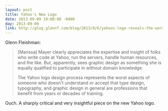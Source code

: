 ```yaml
---
layout: post
title: Yahoo's New Logo
date: 2013-09-09 19:00:00 -0400
day: 2013-09-09
link: http://glog.glennf.com/blog/2013/9/6/yahoos-logo-reveals-the-worst-aspects-of-engineering-mindset
---
```

Glenn Fleishman:
>[Marissa] Mayer clearly appreciates the expertise and insight of folks who write code at Yahoo, run the servers, handle human resources, and the like. But, apparently, sees graphic design as something she is equally qualified to participate in without domain knowledge. 
>
>The Yahoo logo design process represents the worst aspects of someone who doesn't understand or accept that type design, typography, and graphic design in general are professions that benefit from years or decades of training.

Ouch. A sharply critical and very insightful piece on the new Yahoo logo.
